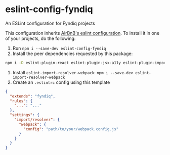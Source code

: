# eslint-config-fyndiq

An ESLint configuration for Fyndiq projects

This configuration inherits [AirBnB's eslint configuration](//github.com/airbnb/javascript). To install it in one of your projects, do the following:

1. Run `npm i --save-dev eslint-config-fyndiq`
1. Install the peer dependencies requested by this package:
``` sh
npm i -D eslint-plugin-react eslint-plugin-jsx-a11y eslint-plugin-import babel-eslint prettier eslint-config-prettier eslint-plugin-prettier
```
1. Install `eslint-import-resolver-webpack`: `npm i --save-dev eslint-import-resolver-webpack`
1. Create an `.eslintrc` config using this template
```json
{
  "extends": "fyndiq",
  "rules": {
    "...": "..."
  },
  "settings": {
    "import/resolver": {
      "webpack": {
        "config": "path/to/your/webpack.config.js"
      }
    }
  }
}
```
